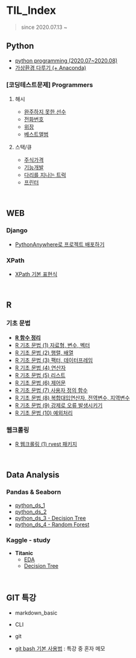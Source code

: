 # TIL_Index

  >  since 2020.07.13 ~ 

  ## Python

  * [python programming (2020.07~2020.08)](https://github.com/lsGee/TIL/blob/master/01.Python/python_basic.ipynb)
  * [가상환경 다루기 (+ Anaconda)](https://github.com/lsGee/TIL/blob/master/01.Python/python_%EA%B0%80%EC%83%81%ED%99%98%EA%B2%BD.md)

  ### [코딩테스트문제] Programmers

  1. 해시
     * [완주하지 못한 선수](https://github.com/lsGee/TIL/blob/master/03.CodingTest/programmers_hash_lv1.md)
     * [전화번호](https://github.com/lsGee/TIL/blob/master/03.CodingTest/programmers_hash_lv2.md)
     * [위장](https://github.com/lsGee/TIL/blob/master/03.CodingTest/programmers_hash_lv3.md)
     * [베스트앨범](https://github.com/lsGee/TIL/blob/master/03.CodingTest/programmers_hash_lv4.md)
  2. 스택/큐

     * [주식가격](https://github.com/lsGee/TIL/blob/master/03.CodingTest/programmers_stackque_lv1.md)
     * [기능개발](https://github.com/lsGee/TIL/blob/master/03.CodingTest/programmers_stackque_lv2.md)
     * [다리를 지나는 트럭]()
     * [프린터](https://github.com/lsGee/TIL/blob/master/03.CodingTest/programmers_stackque_lv4.md)

  <br>

  ## WEB

  ### Django

  * [PythonAnywhere로 프로젝트 배포하기](https://github.com/lsGee/TIL/blob/master/05.Web/Django/PythonAnywhere%EC%82%AC%EC%9A%A9%EB%B2%95.md)

  ### XPath

  * [XPath 기본 표현식](https://github.com/lsGee/TIL/blob/master/05.Web/web_xpath_1.md)

  <br>

  ## R

  ### 기초 문법

  * **[R 함수 정리](https://github.com/lsGee/TIL/blob/master/06.R/R%ED%95%A8%EC%88%98%EC%A0%95%EB%A6%AC.md)**
  * [R 기초 문법 (1) 자료형, 변수, 벡터](https://github.com/lsGee/TIL/blob/master/06.R/R%EA%B8%B0%EC%B4%88_1.md)
  * [R 기초 문법 (2) 행렬, 배열](https://github.com/lsGee/TIL/blob/master/06.R/R%EA%B8%B0%EC%B4%88_2.md)
  * [R 기초 문법 (3) 팩터, 데이터프레임](https://github.com/lsGee/TIL/blob/master/06.R/R%EA%B8%B0%EC%B4%88_3.md)
  * [R 기초 문법 (4) 연산자](https://github.com/lsGee/TIL/blob/master/06.R/R%EA%B8%B0%EC%B4%88_4.md)
  * [R 기초 문법 (5) 리스트](https://github.com/lsGee/TIL/blob/master/06.R/R%EA%B8%B0%EC%B4%88_5.md)
  * [R 기초 문법 (6) 제어문](https://github.com/lsGee/TIL/blob/master/06.R/R%EA%B8%B0%EC%B4%88_6.md)
  * [R 기초 문법 (7) 사용자 정의 함수](https://github.com/lsGee/TIL/blob/master/06.R/R%EA%B8%B0%EC%B4%88_7.md)
  * [R 기초 문법 (8) 복합대입연산자, 전역변수, 지역변수](https://github.com/lsGee/TIL/blob/master/06.R/R%EA%B8%B0%EC%B4%88_8.md)
  * [R 기초 문법 (9) 강제로 오류 발생시키기](https://github.com/lsGee/TIL/blob/master/06.R/R%EA%B8%B0%EC%B4%88_9.md)
  * [R 기초 문법 (10) 예외처리](https://github.com/lsGee/TIL/blob/master/06.R/R%EA%B8%B0%EC%B4%88_10.md)

  ### 웹크롤링

  * [R 웹크롤링 (1) rvest 패키지](https://github.com/lsGee/TIL/blob/master/06.R/R%EC%9B%B9%ED%81%AC%EB%A1%A4%EB%A7%81_1.md)

  <br>

  ## Data Analysis

  ### Pandas & Seaborn

  * [python_ds_1](https://github.com/lsGee/TIL/blob/master/01.Python/python_ds_1.ipynb)
  * [python_ds_2](https://github.com/lsGee/TIL/blob/master/01.Python/python_ds_2.ipynb)
  * [python_ds_3 - Decision Tree](https://github.com/lsGee/TIL/blob/master/01.Python/python_ds_3_decisiontree.ipynb)
  * [python_ds_4 - Random Forest](https://github.com/lsGee/TIL/blob/master/01.Python/python_ds_4_randomforest.ipynb)

  ### Kaggle - study

  * **Titanic**
    * [EDA](https://github.com/lsGee/TIL/blob/master/02.kaggle/Titanic_1_EDA.ipynb)
    * [Decision Tree](https://github.com/lsGee/TIL/blob/master/02.kaggle/Titanic_2_DecisionTree.ipynb)

  <br>

  ## GIT 특강

  * markdown_basic

  * CLI

  * git

  * [git bash 기본 사용법](https://github.com/lsGee/TIL/blob/master/99.%ED%8A%B9%EA%B0%95(git%26markdown)/03_git%20bash%20%EA%B8%B0%EB%B3%B8%EC%82%AC%EC%9A%A9%EB%B2%95.md) : 특강 중 혼자 메모
